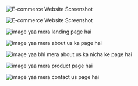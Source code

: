 ![E-commerce Website Screenshot](screenshots/homepage.png)

![E-commerce Website Screenshot](https://your-image-url.com/homepage.png)

![image](https://github.com/user-attachments/assets/580de89b-c0d7-4bdb-afdb-379442c75388)
yaa mera landing page hai 

![image](https://github.com/user-attachments/assets/3dbdd03a-6b21-442a-b1a3-ef7574800b66)
yaa mera about us ka page hai 

![image](https://github.com/user-attachments/assets/397cbf06-f063-4fd0-9eea-bb06060ecb20)
yaa bhi mera about us ka nicha ke page hai

![image](https://github.com/user-attachments/assets/e080a7cb-8112-4529-886a-f99ba4a37fb8)
yaa mera product page hai

![image](https://github.com/user-attachments/assets/6ba7f414-8a05-47e8-a11f-18a2273ca5b0)
yaa mera contact us page hai 
